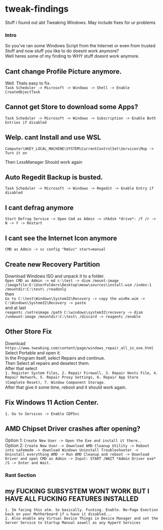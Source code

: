 # tweak-findings
Stuff i found out abt Tweaking Windows. May include fixes for ur problems


### Intro

So you've ran some Windows Script from the Internet or even from trusted Stuff and now stuff you like to do doesnt work anymore?\
Well heres some of my finding to WHY stuff doesnt work anymore.


## Cant change Profile Picture anymore.

Well. Thats easy to fix.\
``Task Scheduler -> Microsoft -> Windows -> Shell -> Enable CreateObjectTask``

## Cannot get Store to download some Apps?

`Task Scheduler -> Microsoft -> Windows -> Subscription -> Enable Both Entries if disabled`

## Welp. cant Install and use WSL

`Computer\HKEY_LOCAL_MACHINE\SYSTEM\CurrentControlSet\Services\Mup -> Turn it on`

Then LxssManager Should work again

## Auto Regedit Backup is busted.

`Task Scheduler -> Microsoft -> Windows -> Regedit -> Enable Entry if disabled`

## I cant defrag anymore

`Start Defrag Service -> Open Cmd as Admin -> chkdsk *drive*: /f /r -> N -> Y -> Restart`

## I cant see the Internet Icon anymore

`CMD as Admin -> sc config "RmSvc" start=manual`

## Create new Recovery Partition

Download Windows ISO and unpack it to a folder.\
`Open CMD as Admin -> md c:\test -> dism /mount-image /imagefile:E:\UserFolders\Desktop\meow\sources\install.wim /index:1 /mountdir:C:\test\ /readonly`\
then\
`Go to C:\test\Windows\System32\Recovery -> copy the winRe.wim -> C:\Windows\System32\Recovery -> paste`\
and at last\
`reagentc /setreimage /path C:\windows\system32\recovery -> dism /unmount-image /mountdir:C:\test\ /discard -> reagentc /enable`

## Other Store Fix

Download ``https://www.tweaking.com/content/page/windows_repair_all_in_one.html``\
Select Portable and open it.\
In the Program itself, select Repairs and continue.\
Then Select all repairs and deselect them.\
After that select \
```1. Register System Files, 2. Repair Firewall, 3. Repair Hosts File, 4. Repair Network, 5. Repair Proxy Settings, 6. Repair App Store (Complete Reset), 7. Window Component Storage```.\
After that give it some time, reboot and it should work again.

## Fix Windows 11 Action Center.

```1. Go to Services -> Enable CDPSvc```

## AMD Chipset Driver crashes after opening?

Option 1: ```Create New User -> Open the Exe and install it there.```.\
Option 2: ```Create New User -> Download AMD Cleanup Utility -> Reboot into safemode -> download Windows Uninstall Troubleshooter -> Uninstall everything AMD -> Run AMD Cleanup and reboot -> Download Driver and open CMD as Admin -> Input: START /WAIT *Admin Driver exe* /S -> Enter and Wait.```



### Rant Section

## my FUCKING SUBSYSTEM WONT WORK BUT I HAVE ALL FUCKING FEATURES INSTALLED

```1. Im facing this atm. So basically. Fucking. Enable. No-Page Exection back on your Motherboard if u have it disabled...```\
```2. Also enable any Virtual Device Things in Device Manager and set the Server Service to Startup Manual aswell as any HyperV Services```
